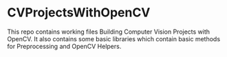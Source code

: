 # CVProjectsWithOpenCV

This repo contains working files Building Computer Vision Projects with OpenCV. It also contains some basic libraries which contain basic methods for Preprocessing and OpenCV Helpers.
